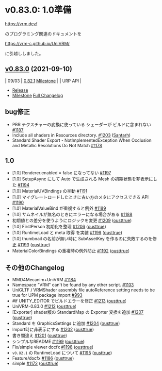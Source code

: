 # v0.83.0: 1.0準備

https://vrm.dev/ 

のプログラミング関連のドキュメントを

https://vrm-c.github.io/UniVRM/

に引越ししました。

## [v0.83.0](https://github.com/vrm-c/UniVRM/tree/v0.83.0) (2021-09-10)

| 09/03 | [0.82.1](http://github.com/vrm-c/UniVRM/releases/tag/v0.82.1) [Milestone](https://github.com/vrm-c/UniVRM/milestone/45?closed=1) |               | URP API                                     |

* [Release](https://github.com/vrm-c/UniVRM/releases/tag/v0.83.0)
* [Milestone](https://github.com/vrm-c/UniVRM/milestone/45?closed=1)
[Full Changelog](https://github.com/vrm-c/UniVRM/compare/v0.82.1...v0.83.0)

## bug修正

- PBR テクスチャーの変換に使っている シェーダーが ビルドに含まれない [\#1187](https://github.com/vrm-c/UniVRM/issues/1187)
- Include all shaders in Resources directory. [\#1203](https://github.com/vrm-c/UniVRM/pull/1203) ([Santarh](https://github.com/Santarh))
- Standard Shader Export - NotImplementedException When Occlusion and Metallic Resolutions Do Not Match [\#1178](https://github.com/vrm-c/UniVRM/issues/1178)

## 1.0

- \[1.0\] Renderer.enabled = false になってない [\#1197](https://github.com/vrm-c/UniVRM/issues/1197)
- \[1.0\] SetupAsync にして Auto で生成される Mesh の初期状態を非表示にした [\#1194](https://github.com/vrm-c/UniVRM/issues/1194)
- \[1.0\] MaterialUVBindings の挙動 [\#1191](https://github.com/vrm-c/UniVRM/issues/1191)
- \[1.0\] マイグレートロードしたときに古い方のメタにアクセスできる API [\#1190](https://github.com/vrm-c/UniVRM/issues/1190)
- \[1.0\] MaterialValueBind が重複すると例外 [\#1189](https://github.com/vrm-c/UniVRM/issues/1189)
- \[1.0\] サムネイルが無名のときにエラーになる場合がある [\#1188](https://github.com/vrm-c/UniVRM/issues/1188)
- 初期値との差分を使うようにロジックを変更 [\#1209](https://github.com/vrm-c/UniVRM/pull/1209) ([ousttrue](https://github.com/ousttrue))
- \[1.0\] FirstPerson 初期化を整理 [\#1206](https://github.com/vrm-c/UniVRM/pull/1206) ([ousttrue](https://github.com/ousttrue))
- \[1.0\] RuntimeLoad と meta 取得 を実装 [\#1196](https://github.com/vrm-c/UniVRM/pull/1196) ([ousttrue](https://github.com/ousttrue))
- \[1.0\] thumbnail の名前が無い時に SubAssetKey を作るのに失敗するのを修正 [\#1193](https://github.com/vrm-c/UniVRM/pull/1193) ([ousttrue](https://github.com/ousttrue))
- MaterialColorBindings の重複時の例外防止 [\#1192](https://github.com/vrm-c/UniVRM/pull/1192) ([ousttrue](https://github.com/ousttrue))

## その他のChangelog

- MMD4Mecanim+UniVRM [\#1184](https://github.com/vrm-c/UniVRM/issues/1184)
- Namespace "VRM" can't be found by any other script. [\#1103](https://github.com/vrm-c/UniVRM/issues/1103)
- UniGLTF / VRMShader assembly file autoReference setting needs to be true for UPM package import [\#993](https://github.com/vrm-c/UniVRM/issues/993)
- \#if UNITY\_EDITOR でビルドエラーを修正 [\#1213](https://github.com/vrm-c/UniVRM/pull/1213) ([ousttrue](https://github.com/ousttrue))
- UniVRM-0.83.0 [\#1212](https://github.com/vrm-c/UniVRM/pull/1212) ([ousttrue](https://github.com/ousttrue))
- \[Exporter\] shader版の StandardMap の Exporter 変換を追加 [\#1207](https://github.com/vrm-c/UniVRM/pull/1207) ([ousttrue](https://github.com/ousttrue))
- Standard を GraphicsSettings に追加 [\#1204](https://github.com/vrm-c/UniVRM/pull/1204) ([ousttrue](https://github.com/ousttrue))
- Import時に非表示にする [\#1202](https://github.com/vrm-c/UniVRM/pull/1202) ([ousttrue](https://github.com/ousttrue))
- 書き間違え [\#1201](https://github.com/vrm-c/UniVRM/pull/1201) ([ousttrue](https://github.com/ousttrue))
- シンプルなREADME [\#1199](https://github.com/vrm-c/UniVRM/pull/1199) ([ousttrue](https://github.com/ousttrue))
- Fix/simple viewer docfx [\#1198](https://github.com/vrm-c/UniVRM/pull/1198) ([ousttrue](https://github.com/ousttrue))
- `v0.82.1` の RuntimeLoad について [\#1195](https://github.com/vrm-c/UniVRM/pull/1195) ([ousttrue](https://github.com/ousttrue))
- Feature/docfx [\#1186](https://github.com/vrm-c/UniVRM/pull/1186) ([ousttrue](https://github.com/ousttrue))
- simple [\#1172](https://github.com/vrm-c/UniVRM/pull/1172) ([ousttrue](https://github.com/ousttrue))
